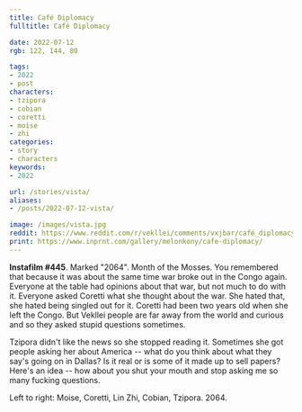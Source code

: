 ```yaml
---
title: Café Diplomacy
fulltitle: Café Diplomacy

date: 2022-07-12
rgb: 122, 144, 80

tags:
- 2022
- post
characters:
- tzipora
- cobian
- coretti
- moise
- zhi
categories:
- story
- characters
keywords:
- 2022

url: /stories/vista/
aliases:
- /posts/2022-07-12-vista/

image: /images/vista.jpg
reddit: https://www.reddit.com/r/vekllei/comments/vxjbar/café_diplomacy/
print: https://www.inprnt.com/gallery/melonkony/cafe-diplomacy/
---
```

**Instafilm #445**. Marked "2064". Month of the Mosses. You remembered that because it was about the same time war broke out in the Congo again. Everyone at the table had opinions about that war, but not much to do with it. Everyone asked Coretti what she thought about the war. She hated that, she hated being singled out for it. Coretti had been two years old when she left the Congo. But Vekllei people are far away from the world and curious and so they asked stupid questions sometimes.

Tzipora didn't like the news so she stopped reading it. Sometimes she got people asking her about America -- what do you think about what they say's going on in Dallas? Is it real or is some of it made up to sell papers? Here's an idea -- how about you shut your mouth and stop asking me so many fucking questions.

Left to right: Moise, Coretti, Lin Zhi, Cobian, Tzipora. 2064.